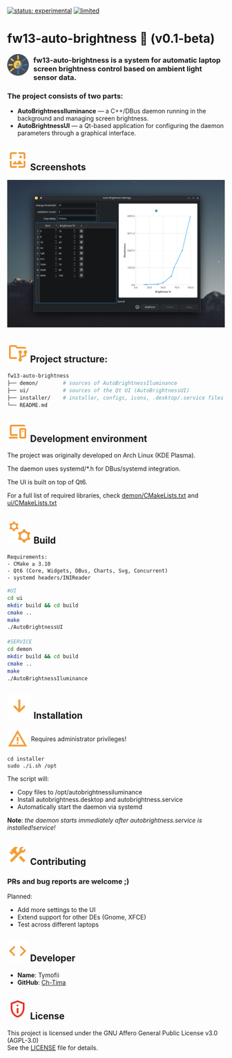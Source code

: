 [![status: experimental](https://img.shields.io/badge/status-experimental-orange)]()
[![limited](https://img.shields.io/badge/version-test--build-red)]()

# fw13-auto-brightness 🚧 (v0.1-beta)

<img src="readme/icons/icon.svg" align="left" width="50" style="padding-right: .75em;" />

### **fw13-auto-brightness** is a system for automatic laptop screen brightness control based on ambient light sensor data.


### The project consists of two parts:

- **AutoBrightnessIluminance** — a C++/DBus daemon running in the background and managing screen brightness.
- **AutoBrightnessUI** — a Qt-based application for configuring the daemon parameters through a graphical interface.


<h2>
<img src="readme/icons/screenshot.svg"> Screenshots
</h2>

<img src="screenshots/main_ui.png">
</p>

<h2 style="">
<img src="readme/icons/dir_structure.svg">
Project structure:
</h2>
</p>

```bash
fw13-auto-brightness
├── demon/        # sources of AutoBrightnessIluminance
├── ui/           # sources of the Qt UI (AutoBrightnessUI)
├── installer/    # installer, configs, icons, .desktop/.service files
└── README.md
```

<h2>
<img src="readme/icons/device.svg">
Development environment
</h2>

The project was originally developed on Arch Linux (KDE Plasma).

The daemon uses systemd/*.h for DBus/systemd integration.

The UI is built on top of Qt6.

For a full list of required libraries, check
[demon/CMakeLists.txt](/demon/CMakeLists.txt) and [ui/CMakeLists.txt](/ui/CMakeLists.txt)

<h2>
<img src="readme/icons/settings.svg">
Build
</h2>
</p>

    Requirements:
    - CMake ≥ 3.10
    - Qt6 (Core, Widgets, DBus, Charts, Svg, Concurrent)
    - systemd headers/INIReader

```bash
#UI
cd ui
mkdir build && cd build
cmake ..
make
./AutoBrightnessUI

#SERVICE
cd demon
mkdir build && cd build
cmake ..
make
./AutoBrightnessIluminance

```

<h2><img src="readme/icons/arrow_d.svg"> Installation</h2>
<div style="display:flex">
<img src="readme/icons/attention.svg"/>
<p style="margin: auto .5em;">Requires administrator privileges!</p>
</div>

    cd installer
    sudo ./i.sh /opt

The script will:
- Copy files to /opt/autobrightnessiluminance
- Install autobrightness.desktop and autobrightness.service
- Automatically start the daemon via systemd

**Note**: _the daemon starts immediately after autobrightness.service is installed!service!_

<h2>
<img src="readme/icons/construction.svg">
Contributing
</h2>

### PRs and bug reports are welcome ;)

Planned:
 - Add more settings to the UI
 - Extend support for other DEs (Gnome, XFCE)
 - Test across different laptops

<h2>
<img src="readme/icons/code.svg"> Developer
</h2>

- **Name**: Tymofii
- **GitHub**: [Ch-Tima](https://github.com/Ch-Tima)

<h2>
<img src="readme/icons/license.svg">
License
</h2>

This project is licensed under the GNU Affero General Public License v3.0 (AGPL-3.0)  
See the [LICENSE](LICENSE) file for details.